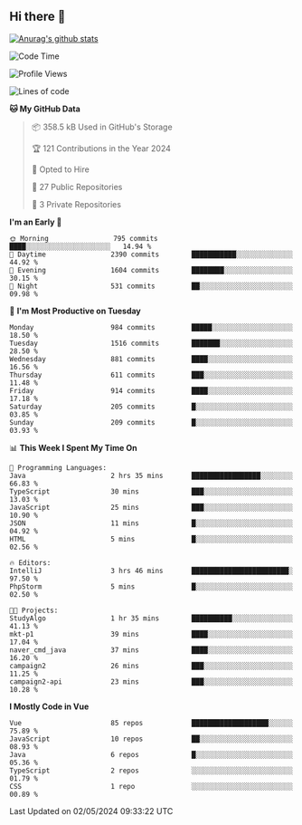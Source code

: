## Hi there 👋

[![Anurag's github stats](https://github-readme-stats.vercel.app/api?username=Songwonseok)](https://github.com/anuraghazra/github-readme-stats)



<!--START_SECTION:waka-->
![Code Time](http://img.shields.io/badge/Code%20Time-2%2C821%20hrs%2048%20mins-blue)

![Profile Views](http://img.shields.io/badge/Profile%20Views-2-blue)

![Lines of code](https://img.shields.io/badge/From%20Hello%20World%20I%27ve%20Written-34.8%20million%20lines%20of%20code-blue)

**🐱 My GitHub Data** 

> 📦 358.5 kB Used in GitHub's Storage 
 > 
> 🏆 121 Contributions in the Year 2024
 > 
> 💼 Opted to Hire
 > 
> 📜 27 Public Repositories 
 > 
> 🔑 3 Private Repositories 
 > 
**I'm an Early 🐤** 

```text
🌞 Morning                795 commits         ████░░░░░░░░░░░░░░░░░░░░░   14.94 % 
🌆 Daytime                2390 commits        ███████████░░░░░░░░░░░░░░   44.92 % 
🌃 Evening                1604 commits        ████████░░░░░░░░░░░░░░░░░   30.15 % 
🌙 Night                  531 commits         ██░░░░░░░░░░░░░░░░░░░░░░░   09.98 % 
```
📅 **I'm Most Productive on Tuesday** 

```text
Monday                   984 commits         █████░░░░░░░░░░░░░░░░░░░░   18.50 % 
Tuesday                  1516 commits        ███████░░░░░░░░░░░░░░░░░░   28.50 % 
Wednesday                881 commits         ████░░░░░░░░░░░░░░░░░░░░░   16.56 % 
Thursday                 611 commits         ███░░░░░░░░░░░░░░░░░░░░░░   11.48 % 
Friday                   914 commits         ████░░░░░░░░░░░░░░░░░░░░░   17.18 % 
Saturday                 205 commits         █░░░░░░░░░░░░░░░░░░░░░░░░   03.85 % 
Sunday                   209 commits         █░░░░░░░░░░░░░░░░░░░░░░░░   03.93 % 
```


📊 **This Week I Spent My Time On** 

```text
💬 Programming Languages: 
Java                     2 hrs 35 mins       █████████████████░░░░░░░░   66.83 % 
TypeScript               30 mins             ███░░░░░░░░░░░░░░░░░░░░░░   13.03 % 
JavaScript               25 mins             ███░░░░░░░░░░░░░░░░░░░░░░   10.90 % 
JSON                     11 mins             █░░░░░░░░░░░░░░░░░░░░░░░░   04.92 % 
HTML                     5 mins              █░░░░░░░░░░░░░░░░░░░░░░░░   02.56 % 

🔥 Editors: 
IntelliJ                 3 hrs 46 mins       ████████████████████████░   97.50 % 
PhpStorm                 5 mins              █░░░░░░░░░░░░░░░░░░░░░░░░   02.50 % 

🐱‍💻 Projects: 
StudyAlgo                1 hr 35 mins        ██████████░░░░░░░░░░░░░░░   41.13 % 
mkt-p1                   39 mins             ████░░░░░░░░░░░░░░░░░░░░░   17.04 % 
naver_cmd_java           37 mins             ████░░░░░░░░░░░░░░░░░░░░░   16.20 % 
campaign2                26 mins             ███░░░░░░░░░░░░░░░░░░░░░░   11.25 % 
campaign2-api            23 mins             ███░░░░░░░░░░░░░░░░░░░░░░   10.28 % 
```

**I Mostly Code in Vue** 

```text
Vue                      85 repos            ███████████████████░░░░░░   75.89 % 
JavaScript               10 repos            ██░░░░░░░░░░░░░░░░░░░░░░░   08.93 % 
Java                     6 repos             █░░░░░░░░░░░░░░░░░░░░░░░░   05.36 % 
TypeScript               2 repos             ░░░░░░░░░░░░░░░░░░░░░░░░░   01.79 % 
CSS                      1 repo              ░░░░░░░░░░░░░░░░░░░░░░░░░   00.89 % 
```




 Last Updated on 02/05/2024 09:33:22 UTC
<!--END_SECTION:waka-->
